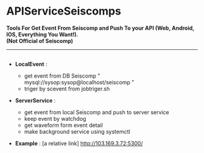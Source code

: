 # APIServiceSeiscomps

**Tools For Get Event From Seiscomp and Push To your API (Web, Android, IOS, Everything You Want!).**  
**(Not Official of Seiscomp)**

---

## 

- **LocalEvent** : 
    - get event from DB Seiscomp " mysql://sysop:sysop@localhost/seiscomp " 
    - triger by scevent from jobtriger.sh

- **ServerService** :
    - get event from local Seiscomp and push to server service 
    - keep event by watchdog
    - get waveform form event detail
    - make background service using systemctl
 
- **Example** :
[a relative link] http://103.169.3.72:5300/